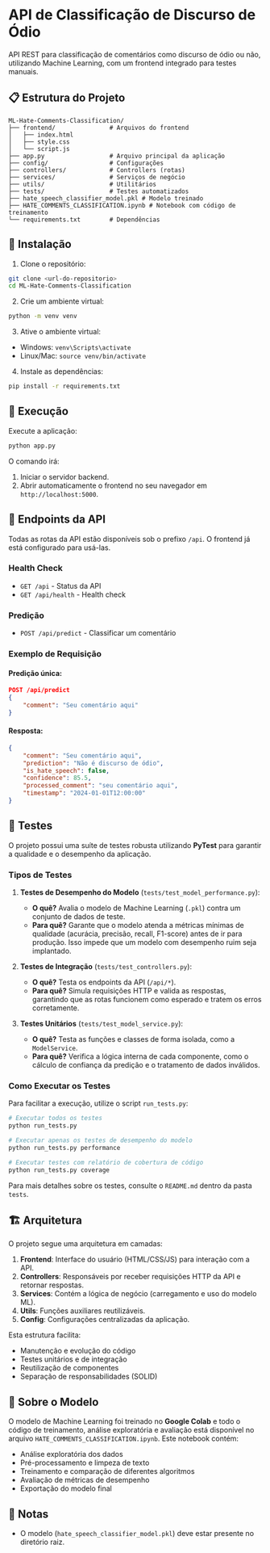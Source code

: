 # API de Classificação de Discurso de Ódio

API REST para classificação de comentários como discurso de ódio ou não, utilizando Machine Learning, com um frontend integrado para testes manuais.

## 📋 Estrutura do Projeto

```
ML-Hate-Comments-Classification/
├── frontend/               # Arquivos do frontend
│   ├── index.html
│   ├── style.css
│   └── script.js
├── app.py                  # Arquivo principal da aplicação
├── config/                 # Configurações
├── controllers/            # Controllers (rotas)
├── services/               # Serviços de negócio
├── utils/                  # Utilitários
├── tests/                  # Testes automatizados
├── hate_speech_classifier_model.pkl # Modelo treinado
├── HATE_COMMENTS_CLASSIFICATION.ipynb # Notebook com código de treinamento
└── requirements.txt        # Dependências
```

## 🚀 Instalação

1. Clone o repositório:
```bash
git clone <url-do-repositorio>
cd ML-Hate-Comments-Classification
```

2. Crie um ambiente virtual:
```bash
python -m venv venv
```

3. Ative o ambiente virtual:
- Windows: `venv\Scripts\activate`
- Linux/Mac: `source venv/bin/activate`

4. Instale as dependências:
```bash
pip install -r requirements.txt
```

## 🔧 Execução

Execute a aplicação:
```bash
python app.py
```

O comando irá:
1.  Iniciar o servidor backend.
2.  Abrir automaticamente o frontend no seu navegador em `http://localhost:5000`.

## 📌 Endpoints da API

Todas as rotas da API estão disponíveis sob o prefixo `/api`. O frontend já está configurado para usá-las.

### Health Check
- `GET /api` - Status da API
- `GET /api/health` - Health check

### Predição
- `POST /api/predict` - Classificar um comentário

### Exemplo de Requisição

#### Predição única:
```json
POST /api/predict
{
    "comment": "Seu comentário aqui"
}
```

#### Resposta:
```json
{
    "comment": "Seu comentário aqui",
    "prediction": "Não é discurso de ódio",
    "is_hate_speech": false,
    "confidence": 85.5,
    "processed_comment": "seu comentário aqui",
    "timestamp": "2024-01-01T12:00:00"
}
```

## 🧪 Testes

O projeto possui uma suíte de testes robusta utilizando **PyTest** para garantir a qualidade e o desempenho da aplicação.

### Tipos de Testes

1.  **Testes de Desempenho do Modelo** (`tests/test_model_performance.py`):
    -   **O quê?** Avalia o modelo de Machine Learning (`.pkl`) contra um conjunto de dados de teste.
    -   **Para quê?** Garante que o modelo atenda a métricas mínimas de qualidade (acurácia, precisão, recall, F1-score) antes de ir para produção. Isso impede que um modelo com desempenho ruim seja implantado.

2.  **Testes de Integração** (`tests/test_controllers.py`):
    -   **O quê?** Testa os endpoints da API (`/api/*`).
    -   **Para quê?** Simula requisições HTTP e valida as respostas, garantindo que as rotas funcionem como esperado e tratem os erros corretamente.

3.  **Testes Unitários** (`tests/test_model_service.py`):
    -   **O quê?** Testa as funções e classes de forma isolada, como a `ModelService`.
    -   **Para quê?** Verifica a lógica interna de cada componente, como o cálculo de confiança da predição e o tratamento de dados inválidos.

### Como Executar os Testes

Para facilitar a execução, utilize o script `run_tests.py`:

```bash
# Executar todos os testes
python run_tests.py

# Executar apenas os testes de desempenho do modelo
python run_tests.py performance

# Executar testes com relatório de cobertura de código
python run_tests.py coverage
```
Para mais detalhes sobre os testes, consulte o `README.md` dentro da pasta `tests`.

## 🏗️ Arquitetura

O projeto segue uma arquitetura em camadas:

1.  **Frontend**: Interface do usuário (HTML/CSS/JS) para interação com a API.
2.  **Controllers**: Responsáveis por receber requisições HTTP da API e retornar respostas.
3.  **Services**: Contém a lógica de negócio (carregamento e uso do modelo ML).
4.  **Utils**: Funções auxiliares reutilizáveis.
5.  **Config**: Configurações centralizadas da aplicação.

Esta estrutura facilita:
- Manutenção e evolução do código
- Testes unitários e de integração
- Reutilização de componentes
- Separação de responsabilidades (SOLID)

## 🤖 Sobre o Modelo

O modelo de Machine Learning foi treinado no **Google Colab** e todo o código de treinamento, análise exploratória e avaliação está disponível no arquivo `HATE_COMMENTS_CLASSIFICATION.ipynb`. Este notebook contém:

- Análise exploratória dos dados
- Pré-processamento e limpeza de texto
- Treinamento e comparação de diferentes algoritmos
- Avaliação de métricas de desempenho
- Exportação do modelo final

## 📝 Notas

- O modelo (`hate_speech_classifier_model.pkl`) deve estar presente no diretório raiz.